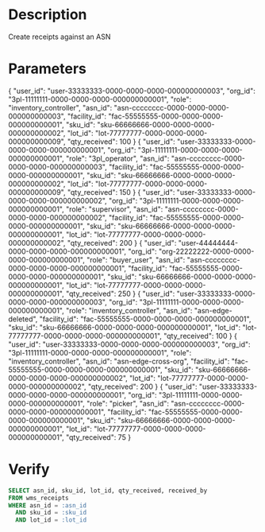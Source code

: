 # Description
Create receipts against an ASN

# Parameters

{ "user_id": "user-33333333-0000-0000-0000-000000000003", "org_id": "3pl-11111111-0000-0000-0000-000000000001", "role": "inventory_controller", "asn_id": "asn-cccccccc-0000-0000-0000-000000000003", "facility_id": "fac-55555555-0000-0000-0000-000000000001", "sku_id": "sku-66666666-0000-0000-0000-000000000002", "lot_id": "lot-77777777-0000-0000-0000-000000000009", "qty_received": 100 }
{ "user_id": "user-33333333-0000-0000-0000-000000000001", "org_id": "3pl-11111111-0000-0000-0000-000000000001", "role": "3pl_operator", "asn_id": "asn-cccccccc-0000-0000-0000-000000000003", "facility_id": "fac-55555555-0000-0000-0000-000000000001", "sku_id": "sku-66666666-0000-0000-0000-000000000002", "lot_id": "lot-77777777-0000-0000-0000-000000000009", "qty_received": 150 }
{ "user_id": "user-33333333-0000-0000-0000-000000000002", "org_id": "3pl-11111111-0000-0000-0000-000000000001", "role": "supervisor", "asn_id": "asn-cccccccc-0000-0000-0000-000000000002", "facility_id": "fac-55555555-0000-0000-0000-000000000001", "sku_id": "sku-66666666-0000-0000-0000-000000000001", "lot_id": "lot-77777777-0000-0000-0000-000000000002", "qty_received": 200 }
{ "user_id": "user-44444444-0000-0000-0000-000000000001", "org_id": "org-22222222-0000-0000-0000-000000000001", "role": "buyer_user", "asn_id": "asn-cccccccc-0000-0000-0000-000000000001", "facility_id": "fac-55555555-0000-0000-0000-000000000001", "sku_id": "sku-66666666-0000-0000-0000-000000000001", "lot_id": "lot-77777777-0000-0000-0000-000000000001", "qty_received": 250 }
{ "user_id": "user-33333333-0000-0000-0000-000000000003", "org_id": "3pl-11111111-0000-0000-0000-000000000001", "role": "inventory_controller", "asn_id": "asn-edge-deleted", "facility_id": "fac-55555555-0000-0000-0000-000000000001", "sku_id": "sku-66666666-0000-0000-0000-000000000001", "lot_id": "lot-77777777-0000-0000-0000-000000000001", "qty_received": 100 }
{ "user_id": "user-33333333-0000-0000-0000-000000000003", "org_id": "3pl-11111111-0000-0000-0000-000000000001", "role": "inventory_controller", "asn_id": "asn-edge-cross-org", "facility_id": "fac-55555555-0000-0000-0000-000000000001", "sku_id": "sku-66666666-0000-0000-0000-000000000002", "lot_id": "lot-77777777-0000-0000-0000-000000000002", "qty_received": 200 }
{ "user_id": "user-33333333-0000-0000-0000-000000000001", "org_id": "3pl-11111111-0000-0000-0000-000000000001", "role": "picker", "asn_id": "asn-cccccccc-0000-0000-0000-000000000001", "facility_id": "fac-55555555-0000-0000-0000-000000000001", "sku_id": "sku-66666666-0000-0000-0000-000000000001", "lot_id": "lot-77777777-0000-0000-0000-000000000001", "qty_received": 75 }

# Verify
```sql
SELECT asn_id, sku_id, lot_id, qty_received, received_by
FROM wms_receipts
WHERE asn_id = :asn_id
  AND sku_id = :sku_id
  AND lot_id = :lot_id
```